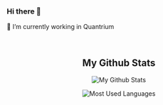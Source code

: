 ### Hi there 👋


🔭 I’m currently working in Quantrium 
<!--
- 🌱 I’m currently learning ...
- 👯 I’m looking to collaborate on ...
- 🤔 I’m looking for help with ...
- 💬 Ask me about ...
- 📫 How to reach me: ...
- 😄 Pronouns: ...
- ⚡ Fun fact: ...
-->

<!-- <h1 align="center">Languages and Tools 🛠️</h1> 
<p align="center"> 
<img src="https://raw.githubusercontent.com/github/explore/80688e429a7d4ef2fca1e82350fe8e3517d3494d/topics/python/python.png" alt="Python" height="70" style="vertical-align:top; margin:4px">
 <img src="https://github.com/anmolbansal7/anmolbansal7/blob/main/assets/C++.png" alt="C++" height="70" style="vertical-align:top; margin:4px">
<img src="https://github.com/anmolbansal7/anmolbansal7/blob/main/assets/css.png" alt="CSS" height="70" style="vertical-align:top; margin:4px">
<img src="https://raw.githubusercontent.com/github/explore/80688e429a7d4ef2fca1e82350fe8e3517d3494d/topics/visual-studio-code/visual-studio-code.png" alt="VS Code" height="70" style="vertical-align:top; margin:4px">
 <img src="https://github.com/anmolbansal7/anmolbansal7/blob/main/assets/github.png" alt="Github" height="70" style="vertical-align:top; margin:4px">
</p> -->
 <br>

<h2 align="center">My Github Stats</h2>
<div align="center">
 
![My Github Stats](https://github-readme-stats.vercel.app/api?username=FarshanaFathima&layout=compact&hide_border=true&show_icons=true&title_color=fca311&icon_color=38b6ff&text_color=ffffff&bg_color=000000&hide=[%22stars%22]&count_private=true)
</div>

<div align="center">
 
![Most Used Languages](https://github-readme-stats.vercel.app/api/top-langs/?username=FarshanaFathima&layout=compact&hide_border=true&show_icons=true&title_color=fca311&icon_color=38b6ff&text_color=ffffff&bg_color=000000&hide=[%22stars%22])

</div>
